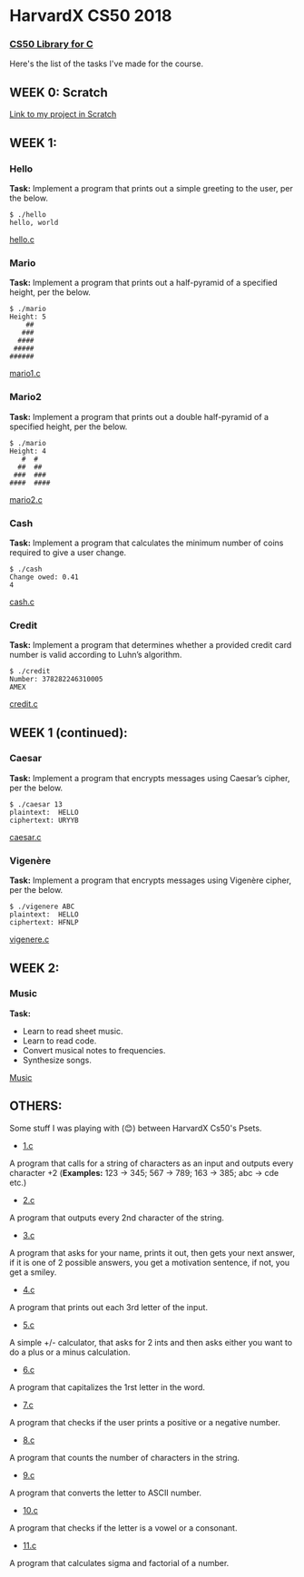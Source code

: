 # HarvardX CS50 2018
### [CS50 Library for C](https://github.com/cs50/libcs50)
Here's the list of the tasks I've made for the course.


## WEEK 0: Scratch
[Link to my project in Scratch](https://scratch.mit.edu/projects/210970429/)


## WEEK 1:
### Hello
**Task:** Implement a program that prints out a simple greeting to the user, per the below.
```
$ ./hello
hello, world
```
[hello.c](/Week1/hello.c)

### Mario
**Task:** Implement a program that prints out a half-pyramid of a specified height, per the below.
```
$ ./mario
Height: 5
    ##
   ###
  ####
 #####
######
```
[mario1.c](/Week1/mario1.c)

### Mario2
**Task:** Implement a program that prints out a double half-pyramid of a specified height, per the below.
```
$ ./mario
Height: 4
   #  #
  ##  ##
 ###  ###
####  ####
```
[mario2.c](/Week1/mario2.c)

### Cash
**Task:** Implement a program that calculates the minimum number of coins required to give a user change.
```
$ ./cash
Change owed: 0.41
4
```
[cash.c](/Week1/cash.c)

### Credit
**Task:** Implement a program that determines whether a provided credit card number is valid according to Luhn’s algorithm.
```
$ ./credit
Number: 378282246310005
AMEX
```
[credit.c](/Week1/credit.c)

## WEEK 1 (continued):
### Caesar
**Task:** Implement a program that encrypts messages using Caesar’s cipher, per the below.
```
$ ./caesar 13
plaintext:  HELLO
ciphertext: URYYB
```
[caesar.c](/Week1/caesar.c)

### Vigenère
**Task:** Implement a program that encrypts messages using Vigenère cipher, per the below.
```
$ ./vigenere ABC
plaintext:  HELLO
ciphertext: HFNLP
```
[vigenere.c](/Week1/vigenere.c)

## WEEK 2:
### Music
**Task:** 
- Learn to read sheet music.
- Learn to read code.
- Convert musical notes to frequencies.
- Synthesize songs.

[Music](/Week2/)


## OTHERS:
Some stuff I was playing with (:blush:) between HarvardX Cs50's Psets.

- [1.c](/Others/1.c)

A program that calls for a string of characters as an input and outputs every character +2
(**Examples:** 123 -> 345; 567 -> 789; 163 -> 385; abc -> cde etc.)

- [2.c](/Others/2.c)

A program that outputs every 2nd character of the string.

- [3.c](/Others/3.c)

A program that asks for your name, prints it out, then gets your next answer, if it is one of 2 possible answers,
you get a motivation sentence, if not, you get a smiley.

- [4.c](/Others/4.c)

A program that prints out each 3rd letter of the input.

- [5.c](/Others/5.c)

A simple +/- calculator, that asks for 2 ints and then asks either you want to do a plus or a minus calculation.

- [6.c](/Others/6.c)

A program that capitalizes the 1rst letter in the word.

- [7.c](/Others/7.c)

A program that checks if the user prints a positive or a negative number.

- [8.c](/Others/8.c)

A program that counts the number of characters in the string.

- [9.c](/Others/9.c)

A program that converts the letter to ASCII number.

- [10.c](/Others/10.c)

A program that checks if the letter is a vowel or a consonant.

- [11.c](/Others/11.c)

A program that calculates sigma and factorial of a number.
